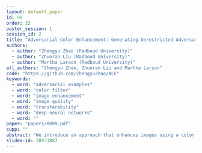 ```yaml
---
layout: default_paper
id: 99
order: 32
poster_session: 1
session_id: 2
title: "Adversarial Color Enhancement: Generating Unrestricted Adversarial Images by Optimizing a Color Filter"
authors:
  - author: "Zhengyu Zhao (Radboud University)"
  - author: "Zhuoran Liu (Radboud University)"
  - author: "Martha Larson (Radboud University)"
all_authors: "Zhengyu Zhao, Zhuoran Liu and Martha Larson"
code: "https://github.com/ZhengyuZhao/ACE"
keywords:
  - word: "adversarial examples"
  - word: "color filter"
  - word: "image enhancement"
  - word: "image quality"
  - word: "transferability"
  - word: "deep neural networks"
  - word: ""
paper: "papers/0099.pdf"
supp: ""
abstract: "We introduce an approach that enhances images using a color filter in order to create adversarial effects, which fool neural networks into misclassification. Our approach, Adversarial Color Enhancement (ACE), generates unrestricted adversarial images by optimizing the color filter via gradient descent. The novelty of ACE is its incorporation of established practice for image enhancement in a transparent manner. Experimental results validate the white-box adversarial strength and black-box transferability of ACE. A range of examples demonstrates the perceptual quality of images that ACE produces. ACE makes an important contribution to recent work that moves beyond $L_p$ imperceptibility and focuses on unrestricted adversarial modifications that yield large perceptible perturbations, but remain non-suspicious, to the human eye. The future potential of filter-based adversaries is also explored in two directions: guiding ACE with common enhancement practices (e.g., Instagram filters) towards specific attractive image styles and adapting ACE to image semantics. Code is available at https://github.com/ZhengyuZhao/ACE."
slides-id: 38933887
---
```

